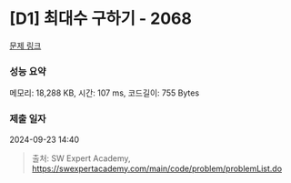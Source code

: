 # [D1] 최대수 구하기 - 2068 

[문제 링크](https://swexpertacademy.com/main/code/problem/problemDetail.do?contestProbId=AV5QQhbqA4QDFAUq) 

### 성능 요약

메모리: 18,288 KB, 시간: 107 ms, 코드길이: 755 Bytes

### 제출 일자

2024-09-23 14:40



> 출처: SW Expert Academy, https://swexpertacademy.com/main/code/problem/problemList.do